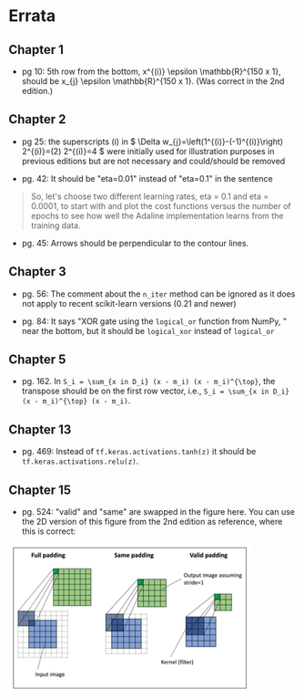 # Errata

## Chapter 1

- pg 10: 5th row from the bottom, x^{(i)} \epsilon \mathbb{R}^{150 x 1}, should be x_{j} \epsilon \mathbb{R}^{150 x 1}. (Was correct in the 2nd edition.)

## Chapter 2

- pg 25: the superscripts (i) in $ \Delta w_{j}=\left(1^{(i)}-(-1)^{(i)}\right) 2^{(i)}=(2) 2^{(i)}=4 $ were initially used for illustration purposes in previous editions but are not necessary and could/should be removed

- pg. 42: It should be "eta=0.01" instead of "eta=0.1" in the sentence

> So, let's choose two different learning rates, eta = 0.1 and eta = 0.0001, to start with and plot the cost functions versus the number of epochs to see how well the Adaline implementation learns from the training data.

- pg. 45: Arrows should be perpendicular to the contour lines.

## Chapter 3

- pg. 56: The comment about the `n_iter` method can be ignored as it does not apply to recent scikit-learn versions (0.21 and newer)

- pg. 84: It says "XOR gate using the `logical_or` function from NumPy, " near the bottom, but it should be `logical_xor` instead of `logical_or`

## Chapter 5

- pg. 162. In `S_i = \sum_{x in D_i} (x - m_i) (x - m_i)^{\top}`, the transpose should be on the first row vector, i.e., `S_i = \sum_{x in D_i} (x - m_i)^{\top} (x - m_i)`.

## Chapter 13

- pg. 469: Instead of `tf.keras.activations.tanh(z)` it should be `tf.keras.activations.relu(z)`.

## Chapter 15

- pg. 524: "valid" and "same" are swapped in the figure here. You can use the 2D version of this figure from the 2nd edition as reference, where this is correct:

![](images/524-old.png)
